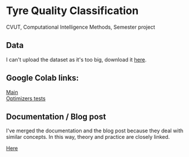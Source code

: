 # Tyre Quality Classification
CVUT, Computational Intelligence Methods, Semester project

## Data

I can't upload the dataset as it's too big, download it [here](https://www.kaggle.com/datasets/warcoder/tyre-quality-classification).

## Google Colab links: 

[Main](https://drive.google.com/file/d/1LYnKEkm7v0qqZR5CVNUyZRK0pgxW1zq-/view?usp=share_link)<br>
[Optimizers tests](https://drive.google.com/file/d/1HZGJzk6UPbYS9JAu2qftvaB5LX3OLknO/view?usp=share_link)

## Documentation / Blog post

I've merged the documentation and the blog post because they deal with similar concepts. In this way, theory and practice are closely linked.

[Here](https://github.com/Nusephived/Tyre-Quality-Classfification/blob/main/Documentation.pdf)
